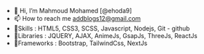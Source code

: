 - 👋 Hi, I’m Mahmoud Mohamed [@ehoda9]
- 📫 How to reach me addblogs12@gmail.com
- 👀Skills : HTML5, CSS3, SCSS, Javascript, Nodejs, Git - github
- 👀Libraries : JQUERY, AJAX, AnimeJs, GsapJs, ThreeJs, ReactJs
- 👀Frameworks : Bootstrap, TailwindCss, NextJs
